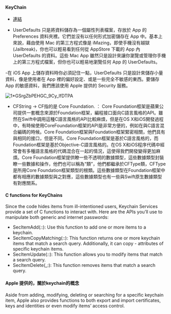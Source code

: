 #### KeyChain
- [連結](https://www.appcoda.com.tw/app-security/)

- UserDefaults 只是將資料儲存為一個屬性列表檔案，存放於 App 的 Preferences 資料夾裡。它們並沒有以任何形式加密儲存在 App 中。基本上來說，藉由使用 Mac 的第三方程式像是 iMazing，即使手機沒有越獄 (Jailbreak)，你也可以輕易看到任何從 AppStore 下載的 App 內 UserDefaults 的資料。這些 Mac App 雖然只是設計來讓你瀏覽或管理你手機上的第三方程式檔案，但你也可以輕易地瀏覽任何 App 的 UserDefaults。

-在 iOS App 上儲存資料時你必須記住一點，UserDefaults 只是設計來儲存小量資料，像是使用者在 App 裡的偏好設定、或是一些完全不敏感的東西。要儲存 App 的敏感資料，我們應該使用 Apple 提供的 Security 服務。

![1*GSrgZbPEHGC_9Cy_lfDTPA](https://user-images.githubusercontent.com/18608853/139405726-01d25cc9-cb79-4ad3-b3bb-663482123cdf.png)

- CFString -> CF指的是 Core Foundation. ： Core Foundation框架是蘋果公司提供一套概念來源於Foundation框架，編程接口面向C語言風格的API。雖然在Swift中調用這種C語言風格的API比較麻煩，但是在OS X和iOS開發過程中，有時候使用CoreFoundation框架的API是非常方便的，例如在與C語言混合編碼的時候。Core Foundation框架與Foundation框架緊密相關，他們具有與相同的接口，但是不同。Core Foundation框架是基於C語言風格的，而Foundation框架是基於Objective-C語言風格的。在OS X和iOS程序代碼中經常會有多種語言風格的代碼混合在一起的情況，這使得我們開發變得更加麻煩。Core Foundation框架提供瞭一些不透明的數據類型，這些數據類型封裝瞭一些數據和操作，他們也可以稱為“類”，他們都繼承於CFType類，CFType是所用Core Foundation框架類型的根類。這些數據類型在Foundation框架中都有相應的數據類型與之對應，這些數據類型也有一些與Swift原生數據類型有對應關系。

#### C functions for KeyChains
Since the code hides items from ill-intentioned users, Keychain Services provide a set of C functions to interact with. Here are the APIs you’ll use to manipulate both generic and internet passwords:
- SecItemAdd(_:_:): Use this function to add one or more items to a keychain.
- SecItemCopyMatching(_:_:): This function returns one or more keychain items that match a search query. Additionally, it can copy - attributes of specific keychain items.
- SecItemUpdate(_:_:): This function allows you to modify items that match a search query.
- SecItemDelete(_:): This function removes items that match a search query.


#### Apple 提供的，關於keychain的概念 
Aside from adding, modifying, deleting or searching for a specific keychain item, Apple also provides functions to both export and import certificates, keys and identities or even modify items’ access control.
